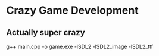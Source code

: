 # Crazy Game Development
## Actually super crazy


g++ main.cpp -o game.exe -lSDL2 -lSDL2_image -lSDL2_ttf
